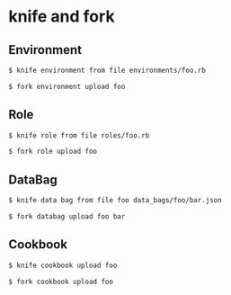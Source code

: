 # knife and fork

## Environment

```sh
$ knife environment from file environments/foo.rb
```

```sh
$ fork environment upload foo
```

## Role

```sh
$ knife role from file roles/foo.rb
```

```sh
$ fork role upload foo
```

## DataBag

```sh
$ knife data bag from file foo data_bags/foo/bar.json
```

```sh
$ fork databag upload foo bar
```

## Cookbook

```sh
$ knife cookbook upload foo
```

```sh
$ fork cookbook upload foo
```
